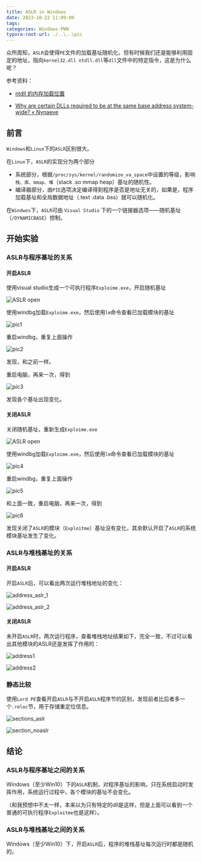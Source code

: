 ```yaml
---
title: ASLR in Windows
date: 2023-10-22 11:09:00
tags:
categories: Windows-PWN
typora-root-url: ./..\..\pic
---
```


众所周知，`ASLR`会使得`PE`文件的加载基址随机化，但有时候我们还是能够利用固定的地址，指向`kernel32.dll ntdll.dll`等`dll`文件中的特定指令，这是为什么呢？

参考资料：

- [ntdll 的内存加载位置](https://blog.csdn.net/weixin_43742894/article/details/105879904)

- [Why are certain DLLs required to be at the same base address system-wide? « Nynaeve](http://www.nynaeve.net/?p=198)

<!-- more -->

## 前言

`Windows`和`Linux`下的`ASLR`区别很大。

在`Linux`下，`ASLR`的实现分为两个部分

- 系统部分，根据`/proc/sys/kernel/randomize_va_space`中设置的等级，影响 `栈、库、mmap、堆`（stack .so mmap heap）基址的随机性。
- 编译器部分，由`PIE`选项决定编译得到程序是否是地址无关的，如果是，程序加载基址和全局数据地址（.text .data .bss）就可以随机化。

在`Windwos`下，`ASLR`可由 `Visual Studio` 下的一个链接器选项——随机基址（`/DYNAMICBASE`）控制。

## 开始实验

### ASLR与程序基址的关系

#### 开启ASLR

使用visual studio生成一个可执行程序`Exploime.exe`，开启随机基址

![ASLR open](../pic/ASLR-in-Windows/ASLR-YES.png)

使用windbg加载`Exploime.exe`，然后使用`lm`命令查看已加载模块的基址

![pic1](../pic/ASLR-in-Windows/pic1.png)

重启windbg，重复上面操作

![pic2](../pic/ASLR-in-Windows/pic2.png)

发现，和之前一样。

重启电脑，再来一次，得到

![pic3](../pic/ASLR-in-Windows/pic3.png)

发现各个基址出现变化。

#### 关闭ASLR

关闭随机基址，重新生成`Exploime.exe`

![ASLR open](../pic/ASLR-in-Windows/ASLR-NO.png)

使用windbg加载`Exploime.exe`，然后使用`lm`命令查看已加载模块的基址

![pic4](../pic/ASLR-in-Windows/pic4.png)

重启windbg，重复上面操作

![pic5](../pic/ASLR-in-Windows/pic5.png)

和上面一致，重启电脑，再来一次，得到

![pic6](../pic/ASLR-in-Windows/pic6.png)

发现关闭了`ASLR`的模块（`Exploitme`）基址没有变化，其余默认开启了`ASLR`的系统模块基址发生了变化。

### ASLR与堆栈基址的关系

#### 开启ASLR

开启`ASLR`后，可以看出两次运行堆栈地址的变化：

![address_aslr_1](../pic/ASLR-in-Windows/address_aslr_1.png)

![address_aslr_2](../pic/ASLR-in-Windows/address_aslr_2.png)

#### 关闭ASLR

未开启`ASLR`时，两次运行程序，查看堆栈地址结果如下，完全一致，不过可以看出其他模块的ASLR还是发挥了作用的：

![address1](../pic/ASLR-in-Windows/address1.png)

![address2](../pic/ASLR-in-Windows/address2.png)

### 静态比较

使用`Lord PE`查看开启`ASLR`与不开启`ASLR`程序节的区别，发现前者比后者多一个`.reloc`节，用于存储重定位信息。

![sections_aslr](../pic/ASLR-in-Windows/sections_aslr.png)

![section_noaslr](../pic/ASLR-in-Windows/section_noaslr.png)

## 结论

### ASLR与程序基址之间的关系

Windows（至少Win10）下的`ASLR`机制，对程序基址的影响，只在系统启动时发挥作用，系统运行过程中，各个模块的基址不会变化。

（和我预想中不太一样，本来以为只有特定的dll是这样，但是上面可以看到一个普通的可执行程序`Exploitme`也是这样）。

### ASLR与堆栈基址之间的关系

Windows（至少Win10）下，开启`ASLR`后，程序的堆栈基址每次运行时都是随机的。
